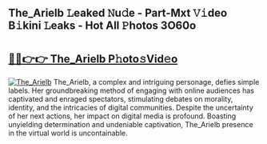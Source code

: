 ## The_Arielb 𝙻eaked 𝙽u𝚍e - Part-Mxt 𝚅𝚒deo B𝚒kini 𝙻eaks - Hot All 𝙿hotos 3O60o

# <h2><a href="http://ld4rer.urlbe.top/?page=The_Arielb">🔗🔗👉👉 The_Arielb P𝚑oto𝚜Vid𝚎o</a></h2>

[![The_Arielb](https://i.imgur.com/eBuTRDB.gif)](http://ld4rer.urlbe.top/?page=The_Arielb)
The_Arielb, a complex and intriguing personage, defies simple labels. Her groundbreaking method of engaging with online audiences has captivated and enraged spectators, stimulating debates on morality, identity, and the intricacies of digital communities. Despite the uncertainty of her next actions, her impact on digital media is profound. Boasting unyielding determination and undeniable captivation, The_Arielb presence in the virtual world is uncontainable.
